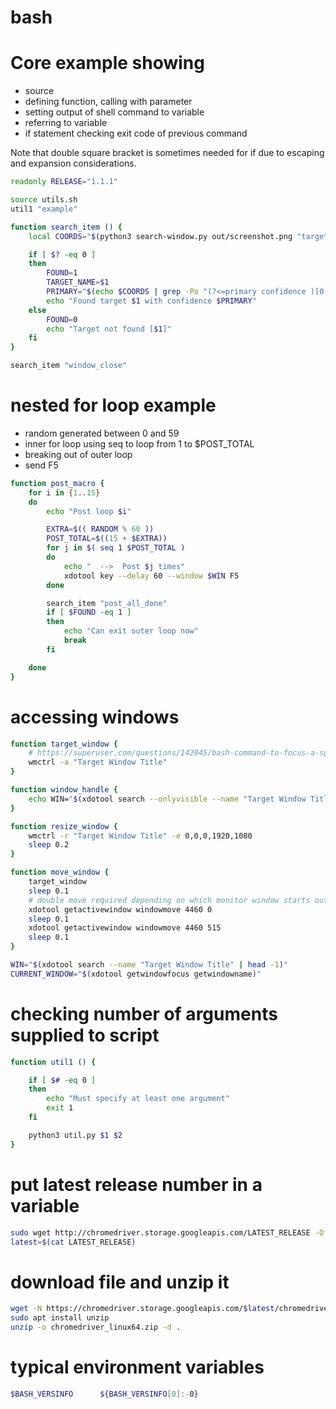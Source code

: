# bash

# Core example showing

- source
- defining function, calling with parameter
- setting output of shell command to variable
- referring to variable
- if statement checking exit code of previous command

Note that double square bracket is sometimes needed for if due to escaping and expansion considerations.

```sh
readonly RELEASE="1.1.1"

source utils.sh
util1 "example"

function search_item () {
    local COORDS="$(python3 search-window.py out/screenshot.png "targets/$1.png")"

    if [ $? -eq 0 ]
    then
        FOUND=1
        TARGET_NAME=$1
        PRIMARY="$(echo $COORDS | grep -Po "(?<=primary confidence )[0-9.]+")"
        echo "Found target $1 with confidence $PRIMARY"
    else
        FOUND=0
        echo "Target not found [$1]"
    fi
}

search_item "window_close"
```

# nested for loop example

- random generated between 0 and 59
- inner for loop using seq to loop from 1 to $POST_TOTAL
- breaking out of outer loop
- send F5

```sh
function post_macro {
    for i in {1..15}
    do
        echo "Post loop $i"

        EXTRA=$(( RANDOM % 60 ))
        POST_TOTAL=$((15 + $EXTRA))
        for j in $( seq 1 $POST_TOTAL )
        do
            echo "  -->  Post $j times"
            xdotool key --delay 60 --window $WIN F5
        done

        search_item "post_all_done"
        if [ $FOUND -eq 1 ]
        then
            echo "Can exit outer loop now"
            break
        fi

    done
}
```

# accessing windows

```sh
function target_window {
    # https://superuser.com/questions/142945/bash-command-to-focus-a-specific-window
    wmctrl -a "Target Window Title"
}

function window_handle {
    echo WIN="$(xdotool search --onlyvisible --name "Target Window Title")"
}

function resize_window {
    wmctrl -r "Target Window Title" -e 0,0,0,1920,1080
    sleep 0.2
}

function move_window {
    target_window
    sleep 0.1
    # double move required depending on which monitor window starts out on
    xdotool getactivewindow windowmove 4460 0
    sleep 0.1
    xdotool getactivewindow windowmove 4460 515
    sleep 0.1
}

WIN="$(xdotool search --name "Target Window Title" | head -1)"
CURRENT_WINDOW="$(xdotool getwindowfocus getwindowname)"
```

# checking number of arguments supplied to script

```sh
function util1 () {

    if [ $# -eq 0 ]
    then
        echo "Must specify at least one argument"
        exit 1
    fi

    python3 util.py $1 $2
}
```

# put latest release number in a variable

```sh
sudo wget http://chromedriver.storage.googleapis.com/LATEST_RELEASE -O LATEST_RELEASE
latest=$(cat LATEST_RELEASE)
```

# download file and unzip it

```sh
wget -N https://chromedriver.storage.googleapis.com/$latest/chromedriver_linux64.zip -O chromedriver_linux64.zip
sudo apt install unzip
unzip -o chromedriver_linux64.zip -d .
```

# typical environment variables

```sh
$BASH_VERSINFO      ${BASH_VERSINFO[0]:-0}
```
